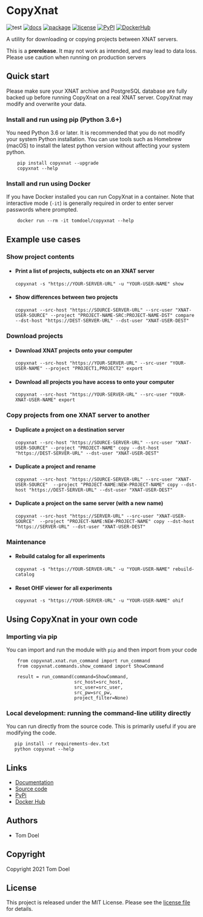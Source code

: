 # CopyXnat

![test](https://github.com/tomdoel/copyxnat/workflows/test/badge.svg)
[![docs](https://github.com/tomdoel/copyxnat/workflows/docs/badge.svg)](https://tomdoel.github.io/copyxnat/)
[![package](https://github.com/tomdoel/copyxnat/workflows/package/badge.svg)](https://pypi.org/project/copyxnat)
[![license](https://img.shields.io/github/license/tomdoel/copyxnat)](https://github.com/tomdoel/copyxnat/blob/main/LICENSE)
[![PyPI](https://img.shields.io/pypi/v/copyxnat)](https://pypi.org/project/copyxnat/)
[![DockerHub](https://img.shields.io/docker/v/tomdoel/copyxnat?sort=semver&label=docker)](https://hub.docker.com/r/tomdoel/copyxnat)

A utility for downloading or copying projects between XNAT servers.

This is a **prerelease**. It may not work as intended, and may lead to data loss.
Please use caution when running on production servers  

## Quick start

Please make sure your XNAT archive and PostgreSQL database are fully backed up before running
CopyXnat on a real XNAT server. CopyXnat may modify and overwrite your data.


### Install and run using pip (Python 3.6+)

You need Python 3.6 or later. It is recommended that you do not modify your system Python installation. You can use tools such
as Homebrew (macOS) to install the latest python version without affecting your system python.

```
    pip install copyxnat --upgrade
    copyxnat --help
```

### Install and run using Docker

If you have Docker installed you can run CopyXnat in a container.
Note that interactive mode (`-it`) is generally required in order to enter server passwords where
prompted. 

```
    docker run --rm -it tomdoel/copyxnat --help
```

## Example use cases

### Show project contents

- #### Print a list of projects, subjects etc on an XNAT server

    ```
    copyxnat -s "https://YOUR-SERVER-URL" -u "YOUR-USER-NAME" show
    ```

- #### Show differences between two projects

    ```
    copyxnat --src-host "https://SOURCE-SERVER-URL" --src-user "XNAT-USER-SOURCE" --project "PROJECT-NAME-SRC:PROJECT-NAME-DST" compare --dst-host "https://DEST-SERVER-URL" --dst-user "XNAT-USER-DEST"
    ```


### Download projects

- #### Download XNAT projects onto your computer

    ```
    copyxnat --src-host "https://YOUR-SERVER-URL" --src-user "YOUR-USER-NAME" --project "PROJECT1,PROJECT2" export
    ```

- #### Download all projects you have access to onto your computer

    ```
    copyxnat --src-host "https://YOUR-SERVER-URL" --src-user "YOUR-XNAT-USER-NAME" export
    ```

### Copy projects from one XNAT server to another 

- #### Duplicate a project on a destination server

    ```
    copyxnat --src-host "https://SOURCE-SERVER-URL" --src-user "XNAT-USER-SOURCE" --project "PROJECT-NAME" copy --dst-host "https://DEST-SERVER-URL" --dst-user "XNAT-USER-DEST"
    ```

- #### Duplicate a project and rename

    ```
    copyxnat --src-host "https://SOURCE-SERVER-URL" --src-user "XNAT-USER-SOURCE"  --project "PROJECT-NAME:NEW-PROJECT-NAME" copy --dst-host "https://DEST-SERVER-URL" --dst-user "XNAT-USER-DEST"
    ```

- #### Duplicate a project on the same server (with a new name)

    ```
    copyxnat --src-host "https://SERVER-URL" --src-user "XNAT-USER-SOURCE"  --project "PROJECT-NAME:NEW-PROJECT-NAME" copy --dst-host "https://SERVER-URL" --dst-user "XNAT-USER-DEST"
    ```

### Maintenance

- #### Rebuild catalog for all experiments

    ```
    copyxnat -s "https://YOUR-SERVER-URL" -u "YOUR-USER-NAME" rebuild-catalog
    ```

- #### Reset OHIF viewer for all experiments

    ```
    copyxnat -s "https://YOUR-SERVER-URL" -u "YOUR-USER-NAME" ohif
    ```


## Using CopyXnat in your own code

### Importing via pip

You can import and run the module with `pip` and then import from your code

```
    from copyxnat.xnat.run_command import run_command
    from copyxnat.commands.show_command import ShowCommand

    result = run_command(command=ShowCommand,
                         src_host=src_host,
                         src_user=src_user,
                         src_pw=src_pw,
                         project_filter=None)
```


### Local development: running the command-line utility directly

You can run directly from the source code. This is primarily useful if you are modifying the code.

```
   pip install -r requirements-dev.txt
   python copyxnat --help
```



## Links

- [Documentation](https://tomdoel.github.io/copyxnat)
- [Source code](https://github.com/tomdoel/copyxnat)
- [PyPi](https://pypi.org/project/copyxnat)
- [Docker Hub](https://hub.docker.com/r/tomdoel/copyxnat)


## Authors

* Tom Doel


## Copyright

Copyright 2021 Tom Doel


## License

This project is released under the MIT License. Please see the [license file](https://github.com/tomdoel/copyxnat/blob/main/LICENSE) for details.

